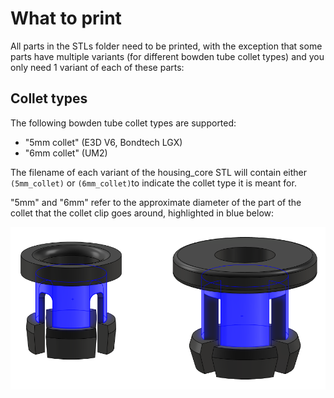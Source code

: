 # What to print

All parts in the STLs folder need to be printed, with the exception
that some parts have multiple variants (for different bowden tube
collet types) and you only need 1 variant of each of these parts:

## Collet types

The following bowden tube collet types are supported:

- "5mm collet" (E3D V6, Bondtech LGX)
- "6mm collet" (UM2)

The filename of each variant of the housing_core STL will contain either
`(5mm_collet)` or `(6mm_collet)`to indicate the collet type it is meant for.

"5mm" and "6mm" refer to the approximate diameter of the part of the collet that
the collet clip goes around, highlighted in blue below:

![5mm and 6mm collets](/Images/5mm_and_6mm_collets.png?raw=true)
